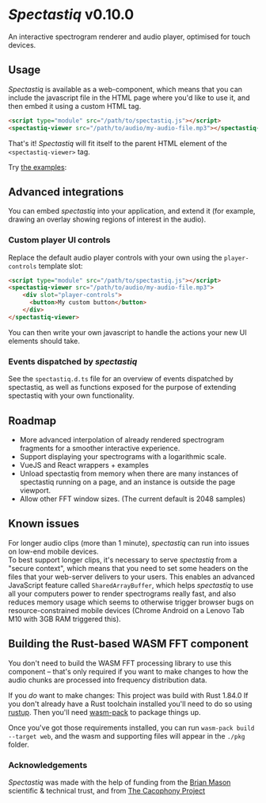 # *Spectastiq* v0.10.0
An interactive spectrogram renderer and audio player, optimised for touch devices.

## Usage
*Spectastiq* is available as a web-component, which means that you can include the javascript file in the HTML 
page where you'd like to use it, and then embed it using a custom HTML tag.

```html
<script type="module" src="/path/to/spectastiq.js"></script>
<spectastiq-viewer src="/path/to/audio/my-audio-file.mp3"></spectastiq-viewer>
```

That's it!  *Spectastiq* will fit itself to the parent HTML element of the `<spectastiq-viewer>` tag.

Try [the examples](https://hardiesoft.com/spectastiq/):

## Advanced integrations

You can embed *spectastiq* into your application, and extend it (for example, drawing an overlay showing regions of interest in the audio).

### Custom player UI controls

Replace the default audio player controls with your own using the `player-controls` template slot:
```html
<script type="module" src="/path/to/spectastiq.js"></script>
<spectastiq-viewer src="/path/to/audio/my-audio-file.mp3">
    <div slot="player-controls">
      <button>My custom button</button>
    </div>
</spectastiq-viewer>
```
You can then write your own javascript to handle the actions your new UI elements should take.

### Events dispatched by *spectastiq*

See the `spectastiq.d.ts` file for an overview of events dispatched by spectastiq, as well as functions exposed
for the purpose of extending spectastiq with your own functionality.

## Roadmap
- More advanced interpolation of already rendered spectrogram fragments for a smoother interactive experience.
- Support displaying your spectrograms with a logarithmic scale.
- VueJS and React wrappers + examples
- Unload spectastiq from memory when there are many instances of spectastiq running on a page, and an instance is outside the page viewport.
- Allow other FFT window sizes. (The current default is 2048 samples)

## Known issues
For longer audio clips (more than 1 minute), *spectastiq* can run into issues on low-end mobile devices.  
To best support longer clips, it's necessary to serve *spectastiq* from a "secure context", which means that you need to 
set some headers on the files that your web-server delivers to your users. 
This enables an advanced JavaScript feature called `SharedArrayBuffer`, which helps *spectastiq* to use all your 
computers power to render spectrograms really fast, and also reduces memory usage which seems to otherwise trigger 
browser bugs on resource-constrained mobile devices (Chrome Android on a Lenovo Tab M10 with 3GB RAM triggered this).

## Building the Rust-based WASM FFT component

You don't need to build the WASM FFT processing library to use this component – that's only required if you
want to make changes to how the audio chunks are processed into frequency distribution data.

If you *do* want to make changes:
This project was build with Rust 1.84.0
If you don't already have a Rust toolchain installed you'll need to do so using [rustup](https://rustup.rs/).
Then you'll need [wasm-pack](https://rustwasm.github.io/wasm-pack/installer/) to package things up.

Once you've got those requirements installed, you can run `wasm-pack build --target web`, and the wasm and supporting
files will appear in the `./pkg` folder.

### Acknowledgements

*Spectastiq* was made with the help of funding from the [Brian Mason](https://brianmasontrust.org/) scientific & 
technical trust, and from [The Cacophony Project](https://cacophony.org.nz)
